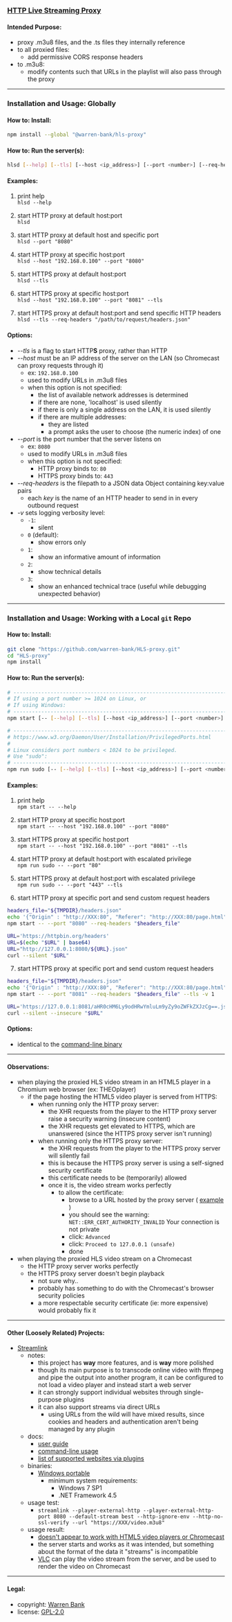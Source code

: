### [HTTP Live Streaming Proxy](https://github.com/warren-bank/HLS-proxy)

#### Intended Purpose:

* proxy .m3u8 files, and the .ts files they internally reference
* to all proxied files:
  * add permissive CORS response headers
* to .m3u8:
  * modify contents such that URLs in the playlist will also pass through the proxy

- - - -

### Installation and Usage: Globally

#### How to: Install:

```bash
npm install --global "@warren-bank/hls-proxy"
```

#### How to: Run the server(s):

```bash
hlsd [--help] [--tls] [--host <ip_address>] [--port <number>] [--req-headers <filepath>] [-v <number>]
```

#### Examples:

1. print help<br>
  `hlsd --help`

2. start HTTP proxy at default host:port<br>
  `hlsd`

3. start HTTP proxy at default host and specific port<br>
  `hlsd --port "8080"`

4. start HTTP proxy at specific host:port<br>
  `hlsd --host "192.168.0.100" --port "8080"`

5. start HTTPS proxy at default host:port<br>
  `hlsd --tls`

6. start HTTPS proxy at specific host:port<br>
  `hlsd --host "192.168.0.100" --port "8081" --tls`

7. start HTTPS proxy at default host:port and send specific HTTP headers<br>
  `hlsd --tls --req-headers "/path/to/request/headers.json"`

#### Options:

* _--tls_ is a flag to start HTTP**S** proxy, rather than HTTP
* _--host_ must be an IP address of the server on the LAN (so Chromecast can proxy requests through it)
  * ex: `192.168.0.100`
  * used to modify URLs in .m3u8 files
  * when this option is not specified:
    * the list of available network addresses is determined
    * if there are none, 'localhost' is used silently
    * if there is only a single address on the LAN, it is used silently
    * if there are multiple addresses:
      * they are listed
      * a prompt asks the user to choose (the numeric index) of one
* _--port_ is the port number that the server listens on
  * ex: `8080`
  * used to modify URLs in .m3u8 files
  * when this option is not specified:
    * HTTP proxy binds to: `80`
    * HTTPS proxy binds to: `443`
* _--req-headers_ is the filepath to a JSON data Object containing key:value pairs
  * each _key_ is the name of an HTTP header to send in in every outbound request
* _-v_ sets logging verbosity level:
  * `-1`:
    * silent
  * `0` (default):
    * show errors only
  * `1`:
    * show an informative amount of information
  * `2`:
    * show technical details
  * `3`:
    * show an enhanced technical trace (useful while debugging unexpected behavior)

- - - -

### Installation and Usage: Working with a Local `git` Repo

#### How to: Install:

```bash
git clone "https://github.com/warren-bank/HLS-proxy.git"
cd "HLS-proxy"
npm install
```

#### How to: Run the server(s):

```bash
# ----------------------------------------------------------------------
# If using a port number >= 1024 on Linux, or
# If using Windows:
# ----------------------------------------------------------------------
npm start [-- [--help] [--tls] [--host <ip_address>] [--port <number>] [--req-headers <filepath>] [-v <number>] ]

# ----------------------------------------------------------------------
# https://www.w3.org/Daemon/User/Installation/PrivilegedPorts.html
#
# Linux considers port numbers < 1024 to be privileged.
# Use "sudo":
# ----------------------------------------------------------------------
npm run sudo [-- [--help] [--tls] [--host <ip_address>] [--port <number>] [--req-headers <filepath>] [-v <number>] ]
```

#### Examples:

1. print help<br>
  `npm start -- --help`

2. start HTTP proxy at specific host:port<br>
  `npm start -- --host "192.168.0.100" --port "8080"`

3. start HTTPS proxy at specific host:port<br>
  `npm start -- --host "192.168.0.100" --port "8081" --tls`

4. start HTTP proxy at default host:port with escalated privilege<br>
  `npm run sudo -- --port "80"`

5. start HTTPS proxy at default host:port with escalated privilege<br>
  `npm run sudo -- --port "443" --tls`

6. start HTTP proxy at specific port and send custom request headers<br>
  ```bash
headers_file="${TMPDIR}/headers.json"
echo '{"Origin" : "http://XXX:80", "Referer": "http://XXX:80/page.html"}' > "$headers_file"
npm start -- --port "8080" --req-headers "$headers_file"

URL='https://httpbin.org/headers'
URL=$(echo "$URL" | base64)
URL="http://127.0.0.1:8080/${URL}.json"
curl --silent "$URL"
```

7. start HTTPS proxy at specific port and send custom request headers<br>
  ```bash
headers_file="${TMPDIR}/headers.json"
echo '{"Origin" : "http://XXX:80", "Referer": "http://XXX:80/page.html"}' > "$headers_file"
npm start -- --port "8081" --req-headers "$headers_file" --tls -v 1

URL='https://127.0.0.1:8081/aHR0cHM6Ly9odHRwYmluLm9yZy9oZWFkZXJzCg==.json'
curl --silent --insecure "$URL"
```

#### Options:

* identical to the [command-line binary](#installation-and-usage-globally)

- - - -

#### Observations:

* when playing the proxied HLS video stream in an HTML5 player in a Chromium web browser (ex: THEOplayer)
  * if the page hosting the HTML5 video player is served from HTTPS:
    * when running only the HTTP proxy server:
      * the XHR requests from the player to the HTTP proxy server raise a security warning (insecure content)
      * the XHR requests get elevated to HTTPS, which are unanswered (since the HTTPS proxy server isn't running)
    * when running only the HTTPS proxy server:
      * the XHR requests from the player to the HTTPS proxy server will silently fail
      * this is because the HTTPS proxy server is using a self-signed security certificate
      * this certificate needs to be (temporarily) allowed
      * once it is, the video stream works perfectly
        * to allow the certificate:
          * browse to a URL hosted by the proxy server ( [example](https://127.0.0.1:443/aHR0cHM6Ly9naXRodWIuY29tL3dhcnJlbi1iYW5rL0hMUy1wcm94eS9yYXcvbWFzdGVyL3BhY2thZ2UuanNvbg==.json) )
          * you should see the warning: `NET::ERR_CERT_AUTHORITY_INVALID` Your connection is not private
          * click: `Advanced`
          * click: `Proceed to 127.0.0.1 (unsafe)`
          * done
* when playing the proxied HLS video stream on a Chromecast
  * the HTTP proxy server works perfectly
  * the HTTPS proxy server doesn't begin playback
    * not sure why..
    * probably has something to do with the Chromecast's browser security policies
    * a more respectable security certificate (ie: more expensive) would probably fix it

- - - -

#### Other (Loosely Related) Projects:

* [Streamlink](https://github.com/streamlink/streamlink)
  * notes:
    * this project has __way__ more features, and is __way__ more polished
    * though its main purpose is to transcode online video with ffmpeg and pipe the output into another program, it can be configured to not load a video player and instead start a web server
    * it can strongly support individual websites through single-purpose plugins
    * it can also support streams via direct URLs
      * using URLs from the wild will have mixed results, since cookies and headers and authentication aren't being managed by any plugin
  * docs:
    * [user guide](https://streamlink.github.io/#user-guide)
    * [command-line usage](https://streamlink.github.io/cli.html#command-line-usage)
    * [list of supported websites via plugins](https://streamlink.github.io/plugin_matrix.html)
  * binaries:
    * [Windows portable](https://github.com/streamlink/streamlink-portable/releases)
      * minimum system requirements:
        * Windows 7 SP1
        * .NET Framework 4.5
  * usage test:
    * `streamlink --player-external-http --player-external-http-port 8080 --default-stream best --http-ignore-env --http-no-ssl-verify --url "https://XXX/video.m3u8"`
  * usage result:
    * [doesn't appear to work with HTML5 video players or Chromecast](https://github.com/streamlink/streamlink/issues/1704#issuecomment-413661578)
    * the server starts and works as it was intended, but something about the format of the data it "streams" is incompatible
    * [VLC](https://portableapps.com/apps/music_video/vlc_portable) can play the video stream from the server, and be used to render the video on Chromecast

- - - -

#### Legal:

* copyright: [Warren Bank](https://github.com/warren-bank)
* license: [GPL-2.0](https://www.gnu.org/licenses/old-licenses/gpl-2.0.txt)
